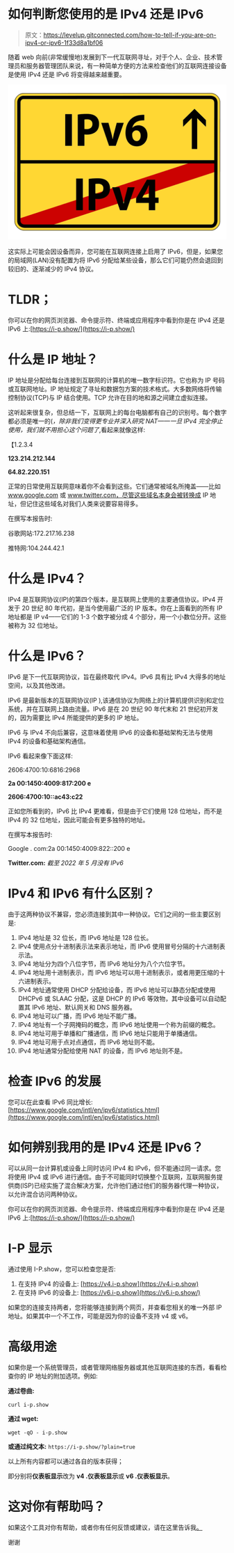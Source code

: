 # 如何判断您使用的是 IPv4 还是 IPv6

> 原文：<https://levelup.gitconnected.com/how-to-tell-if-you-are-on-ipv4-or-ipv6-1f33d8a1bf06>

随着 web 向前(非常缓慢地)发展到下一代互联网寻址，对于个人、企业、技术管理员和服务器管理团队来说，有一种简单方便的方法来检查他们的互联网连接设备是使用 IPv4 还是 IPv6 将变得越来越重要。

![](img/5906687fe34998e5ec40fe4abc338c8a.png)

这实际上可能会因设备而异，您可能在互联网连接上启用了 IPv6，但是，如果您的局域网(LAN)没有配置为将 IPv6 分配给某些设备，那么它们可能仍然会退回到较旧的、逐渐减少的 IPv4 协议。

# TLDR；

你可以在你的网页浏览器、命令提示符、终端或应用程序中看到你是在 IPv4 还是 IPv6 上:[https://i-p.show/](https://i-p.show/)

# 什么是 IP 地址？

IP 地址是分配给每台连接到互联网的计算机的唯一数字标识符。它也称为 IP 号码或互联网地址。IP 地址规定了寻址和数据包方案的技术格式。大多数网络将传输控制协议(TCP)与 IP 结合使用。TCP 允许在目的地和源之间建立虚拟连接。

这听起来很复杂，但总结一下，互联网上的每台电脑都有自己的识别号。每个数字都必须是唯一的(*，除非我们变得更专业并深入研究 NAT——一旦 IPv4 完全停止使用，我们就不用担心这个问题了*,看起来就像这样:

【1.2.3.4 

**123.214.212.144**

**64.82.220.151**

正常的日常使用互联网意味着你不会看到这些。它们通常被域名所掩盖——比如 www.google.com 或 www.twitter.com，尽管这些域名本身会被转换成 IP 地址，但记住这些域名对我们人类来说要容易得多。

在撰写本报告时:

谷歌网站:172.217.16.238

推特网:104.244.42.1

# 什么是 IPv4？

IPv4 是互联网协议(IP)的第四个版本，是互联网上使用的主要通信协议。IPv4 开发于 20 世纪 80 年代初，是当今使用最广泛的 IP 版本。你在上面看到的所有 IP 地址都是 IP v4——它们的 1-3 个数字被分成 4 个部分，用一个小数位分开。这些被称为 32 位地址。

# 什么是 IPv6？

IPv6 是下一代互联网协议，旨在最终取代 IPv4。IPv6 具有比 IPv4 大得多的地址空间，以及其他改进。

IPv6 是最新版本的互联网协议(IP ),该通信协议为网络上的计算机提供识别和定位系统，并在互联网上路由流量。IPv6 是在 20 世纪 90 年代末和 21 世纪初开发的，因为需要比 IPv4 所能提供的更多的 IP 地址。

IPv6 与 IPv4 不向后兼容，这意味着使用 IPv6 的设备和基础架构无法与使用 IPv4 的设备和基础架构通信。

IPv6 看起来像下面这样:

2606:4700:10:6816:2968

**2a 00:1450:4009:817:200 e**

**2606:4700:10::ac43:c22**

正如您所看到的，IPv6 比 IPv4 更难看，但是由于它们使用 128 位地址，而不是 IPv4 的 32 位地址，因此可能会有更多独特的地址。

在撰写本报告时:

Google . com:2a 00:1450:4009:822::200 e

**Twitter.com:** *截至 2022 年 5 月没有 IPv6*

# IPv4 和 IPv6 有什么区别？

由于这两种协议不兼容，您必须连接到其中一种协议。它们之间的一些主要区别是:

1.  IPv4 地址是 32 位长，而 IPv6 地址是 128 位长。
2.  IPv4 使用点分十进制表示法来表示地址，而 IPv6 使用冒号分隔的十六进制表示法。
3.  IPv4 地址分为四个八位字节，而 IPv6 地址分为八个六位字节。
4.  IPv4 地址用十进制表示，而 IPv6 地址可以用十进制表示，或者用更压缩的十六进制表示。
5.  IPv4 地址通常使用 DHCP 分配给设备，而 IPv6 地址可以静态分配或使用 DHCPv6 或 SLAAC 分配，这是 DHCP 的 IPv6 等效物，其中设备可以自动配置其 IPv6 地址、默认网关和 DNS 服务器。
6.  IPv4 地址可以广播，而 IPv6 地址不能广播。
7.  IPv4 地址有一个子网掩码的概念，而 IPv6 地址使用一个称为前缀的概念。
8.  IPv4 地址可用于单播和广播通信，而 IPv6 地址只能用于单播通信。
9.  IPv4 地址可用于点对点通信，而 IPv6 地址则不能。
10.  IPv4 地址通常分配给使用 NAT 的设备，而 IPv6 地址则不是。

# 检查 IPv6 的发展

您可以在此查看 IPv6 同比增长:[https://www.google.com/intl/en/ipv6/statistics.html](https://www.google.com/intl/en/ipv6/statistics.html)

# 如何辨别我用的是 IPv4 还是 IPv6？

可以从同一台计算机或设备上同时访问 IPv4 和 IPv6，但不能通过同一请求。您将使用 IPv4 或 IPv6 进行通信。由于不可能同时切换整个互联网，互联网服务提供商(ISP)已经实施了混合解决方案，允许他们通过他们的服务器代理一种协议，以允许混合访问两种协议。

你可以在你的网页浏览器、命令提示符、终端或应用程序中看到你是在 IPv4 还是 IPv6 上:[https://i-p.show/](https://i-p.show/)

# I-P 显示

通过使用 I-P.show，您可以检查您是否:

1.  在支持 IPv4 的设备上: [https://v4.i-p.show](https://v4.i-p.show)
2.  在支持 IPv6 的设备上: [https://v6.i-p.show](https://v6.i-p.show/)

如果您的连接支持两者，您将能够连接到两个网页，并查看您相关的唯一外部 IP 地址。如果其中一个不工作，可能是因为你的设备不支持 v4 或 v6。

# 高级用途

如果你是一个系统管理员，或者管理网络服务器或其他互联网连接的东西，看看检查你的 IP 地址的附加选项。例如:

**通过卷曲:**

```
curl i-p.show
```

**通过 wget:**

```
wget -qO - i-p.show
```

**或通过纯文本:** `https://i-p.show/?plain=true`

以上所有内容都可以通过各自的版本获得；

即分别将**仪表板显示**改为 **v4 .仪表板显示**或 **v6 .仪表板显示**。

# 这对你有帮助吗？

如果这个工具对你有帮助，或者你有任何反馈或建议，请在这里告诉我[。](https://j-d.digital/contact)

谢谢